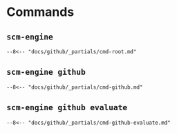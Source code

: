# Commands

## `scm-engine`

```plain
--8<-- "docs/github/_partials/cmd-root.md"
```

## `scm-engine github`

```plain
--8<-- "docs/github/_partials/cmd-github.md"
```

## `scm-engine github evaluate`

```plain
--8<-- "docs/github/_partials/cmd-github-evaluate.md"
```
